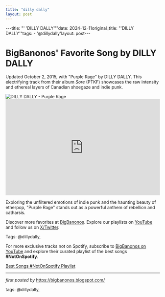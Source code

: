 ```yaml
---
title: "dilly dally"
layout: post
---
```

---title: "' 'DILLY DALLY''"date: 2024-12-11original_title: "'DILLY DALLY'"tags:  - '@dillydally'layout: post---<!-- Post Title --><h1 >BigBanonos' Favorite Song by DILLY DALLY</h1> <!-- Introductory Text --><p >Updated October 2, 2015, with "Purple Rage" by DILLY DALLY. This electrifying track from their album *Sore* (PTKF) showcases the raw intensity and ethereal layers of Canadian shoegaze and indie punk.</p> <!-- Featured Image --><div > <img src="https://encrypted-tbn0.gstatic.com/images?q=tbn:ANd9GcT9aypUYgR_QB4u-o14jbtSmwZ3-AUf70Ioww&s" alt="DILLY DALLY - Purple Rage" /></div> <!-- YouTube Video Embed --><div > <iframe width="100%" height="315" src="https://www.youtube.com/embed/CGyRZ8wtsdw" title="Dilly Dally - Purple Rage" frameborder="0" allow="accelerometer; autoplay; clipboard-write; encrypted-media; gyroscope; picture-in-picture; web-share" referrerpolicy="strict-origin-when-cross-origin" allowfullscreen></iframe></div> <!-- Song Information --><div > <p>Exploring the unfiltered emotions of indie punk and the haunting beauty of etherpop, "Purple Rage" stands out as a powerful anthem of rebellion and catharsis.</p></div> <!-- Footer Links --><div > <p>Discover more favorites at <a href="https://bigbanonos.blogspot.com/" target="_blank">BigBanonos</a>. Explore our playlists on <a href="https://www.youtube.com/@BigBanonos" target="_blank">YouTube</a> and follow us on <a href="https://x.com/bigbanonos" target="_blank">X/Twitter</a>.</p></div> <!-- Tags --><p >Tags: @dillydally,</p><!--Subscribe and Playlist Links--><div>    <p>For more exclusive tracks not on Spotify, subscribe to <a href="https://www.youtube.com/@BigBanonos" target="_blank">BigBanonos on YouTube</a> and explore their curated playlist of the best songs <strong>#NotOnSpotify</strong>.</p>    <p><a href="https://www.youtube.com/playlist?list=PLtuNtuTatqI0kFahUCbtbfenC_ET5O_tr" target="_blank">Best Songs #NotOnSpotify Playlist<br /></a></p></div><hr /><p><em>first posted by</em> <a href="https://bigbanonos.blogspot.com/" rel="noopener" target="_new">https://bigbanonos.blogspot.com/</a></p><p>tags: @dillydally,</p>